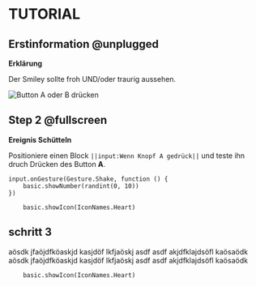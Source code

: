 # TUTORIAL


## Erstinformation @unplugged 
**Erklärung**

Der Smiley sollte froh UND/oder traurig aussehen.


![Button A oder B drücken](/static/mb/projects/smiley-buttons/sim.gif)

## Step 2 @fullscreen 
**Ereignis Schütteln**

Positioniere einen Block ``||input:Wenn Knopf A gedrück||`` und teste ihn druch Drücken des Button **A**.


```blocks
input.onGesture(Gesture.Shake, function () {
    basic.showNumber(randint(0, 10))
})
```

```block
    basic.showIcon(IconNames.Heart)

```


## schritt 3 
aösdk jfaöjdfköaskjd kasjdöf lkfjaöskj
asdf asdf akjdfklajdsöfl kaösaödk
aösdk jfaöjdfköaskjd kasjdöf lkfjaöskj
asdf asdf akjdfklajdsöfl kaösaödk

```block
    basic.showIcon(IconNames.Heart)

```